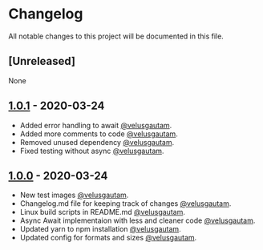 # Changelog

All notable changes to this project will be documented in this file.


## [Unreleased]
None

## [1.0.1] - 2020-03-24

- Added error handling to await [@velusgautam](https://github.com/velusgautam).
- Added more comments to code [@velusgautam](https://github.com/velusgautam).
- Removed unused dependency [@velusgautam](https://github.com/velusgautam).
- Fixed testing without async [@velusgautam](https://github.com/velusgautam).

## [1.0.0] - 2020-03-24

- New test images [@velusgautam](https://github.com/velusgautam).
- Changelog.md file for keeping track of changes [@velusgautam](https://github.com/velusgautam).
- Linux build scripts in README.md [@velusgautam](https://github.com/velusgautam).
- Async Await implementaion with less and cleaner code [@velusgautam](https://github.com/velusgautam).
- Updated yarn to npm installation [@velusgautam](https://github.com/velusgautam).
- Updated config for formats and sizes [@velusgautam](https://github.com/velusgautam).

[1.0.1]: https://github.com/comeon-stockholm/image-optimization/compare/v1.0.0...v1.0.1
[1.0.0]: https://github.com/comeon-stockholm/image-optimization/releases/tag/v1.0.0
